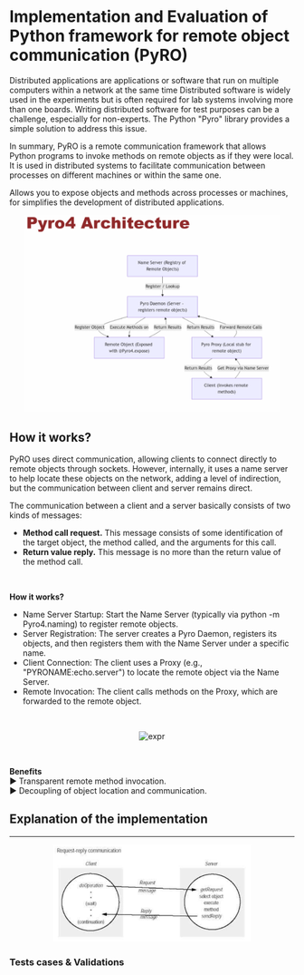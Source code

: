 
# Implementation and Evaluation of Python framework for remote object communication (PyRO)

Distributed applications are applications or software that run on multiple computers within a network at the same time Distributed software is widely used in the experiments but is often required for lab systems involving more than one boards. Writing distributed software for test purposes can be a challenge, especially for non-experts. The Python "Pyro" library provides a simple solution to address this issue.

In summary, PyRO is a remote communication framework that allows Python programs to invoke methods on remote objects as if they were local. It is used in distributed systems to facilitate communication between processes on different machines or within the same one.

Allows you to expose objects and methods across processes or machines, for simplifies the development of distributed applications.
<p align="center">
  <img src="../resources/img/pyro_architecture.PNG" alt="expr" width="450px">
</p>

## How it works?

PyRO uses direct communication, allowing clients to connect directly to remote objects through sockets. However, internally, it uses a name server to help locate these objects on the network, adding a level of indirection, but the communication between client and server remains direct.

The communication between a client and a server basically consists of two kinds of messages:
- **Method call request.**
This message consists of some identification of the target object, the method called, and the arguments for this call.
- **Return value reply.**
This message is no more than the return value of the method call.
<br>

**How it works?**
- Name Server Startup: Start the Name Server (typically via python -m Pyro4.naming) to register remote objects.
- Server Registration:
 The server creates a Pyro Daemon, registers its objects, and then registers them with the Name Server under a specific name.
- Client Connection:
 The client uses a Proxy (e.g., "PYRONAME:echo.server") to locate the remote 
object via the Name Server.
- Remote Invocation:
 The client calls methods on the Proxy, which are forwarded to the remote object.

<br>

<p align="center">
  <img src="https://www.codemag.com/Article/Image/0301091/Figure%203.bmp" alt="expr" width="350px">
</p>

<br>

 **Benefits<br>**
 ► Transparent remote method invocation.<br>
 ► Decoupling of object location and communication.<br>


## Explanation of the implementation




----

 <p align="center">
  <img src="../resources/img/request-reply-communication.PNG" alt="expr" width="350px">
</p>

### Tests cases & Validations